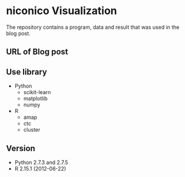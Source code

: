 niconico Visualization
===============

The repository contains a program, data and result that was used in the blog post.

URL of Blog post
---------------

Use library
---------------
* Python
    * scikit-learn
    * matplotlib
    * numpy
* R
    * amap
    * ctc
    * cluster

Version
---------------
* Python 2.7.3 and 2.7.5
* R 2.15.1 (2012-06-22)
